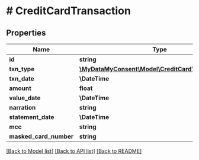 # # CreditCardTransaction

## Properties

Name | Type | Description | Notes
------------ | ------------- | ------------- | -------------
**id** | **string** |  |
**txn_type** | [**\MyDataMyConsent\Model\CreditCardTransactionType**](CreditCardTransactionType.md) |  |
**txn_date** | **\DateTime** |  |
**amount** | **float** |  |
**value_date** | **\DateTime** |  |
**narration** | **string** |  |
**statement_date** | **\DateTime** |  |
**mcc** | **string** |  |
**masked_card_number** | **string** |  |

[[Back to Model list]](../../README.md#models) [[Back to API list]](../../README.md#endpoints) [[Back to README]](../../README.md)
